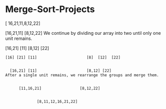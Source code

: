 # Merge-Sort-Projects
[
                    16,21,11,8,12,22]
                      
   
   [16,21,11]                                 [8,12,22]                 We continue by dividing our array into two until only one unit remains.


[16,21]    [11]                         [8,12]            [22]


    [16] [21] [11]                      [8]  [12]  [22]


      [16,21] [11]                      [8,12] [22]                      After a single unit remains, we rearrange the groups and merge them.


          [11,16,21]                 [8,12,22]


                  [8,11,12,16,21,22]


